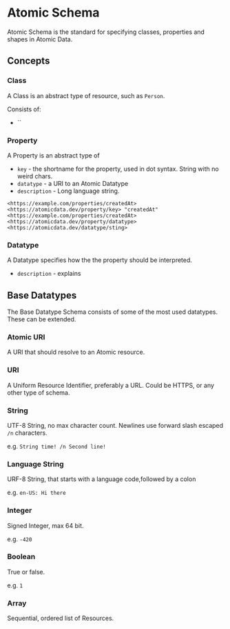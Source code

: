 # Atomic Schema

Atomic Schema is the standard for specifying classes, properties and shapes in Atomic Data.

## Concepts

### Class

A Class is an abstract type of resource, such as `Person`.

Consists of:

* \`\`

### Property

A Property is an abstract type of

- `key` - the shortname for the property, used in dot syntax. String with no weird chars.
- `datatype` - a URI to an Atomic Datatype
- `description` - Long language string.

```n-triples
<https://example.com/properties/createdAt> <https://atomicdata.dev/property/key> "createdAt"
<https://example.com/properties/createdAt> <https://atomicdata.dev/property/datatype> <https://atomicdata.dev/datatype/sting>
```

### Datatype

A Datatype specifies how the the property should be interpreted.

- `description` - explains

## Base Datatypes

The Base Datatype Schema consists of some of the most used datatypes. These can be extended.

### Atomic URI

A URI that should resolve to an Atomic resource.

### URI

A Uniform Resource Identifier, preferably a URL. Could be HTTPS, or any other type of schema.

### String

UTF-8 String, no max character count.
Newlines use forward slash escaped `/n` characters.

e.g. `String time! /n Second line!`

### Language String

URF-8 String, that starts with a language code,followed by a colon

e.g. `en-US: Hi there`

### Integer

Signed Integer, max 64 bit.

e.g. `-420`

### Boolean

True or false.

e.g. `1`

### Array

Sequential, ordered list of Resources.
